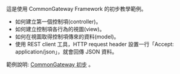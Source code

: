 這是使用 CommonGateway Framework 的初步教學範例。

* 如何建立第一個控制項(controller)。
* 如何建立控制項各行為的視圖(view)。
* 如何在視圖取得控制項傳來的資料(model)。
* 使用 REST client 工具，HTTP request header 設置一行「Accept: application/json」，就會回傳 JSON 資料。

範例說明: [CommonGateway 初步](https://www.rocksaying.tw/archives/21320836.html) 。
